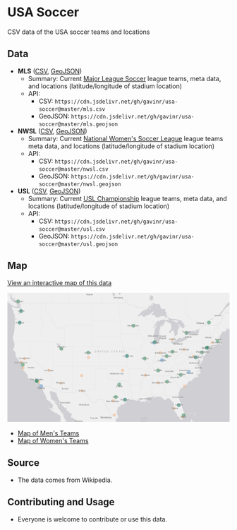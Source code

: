 # USA Soccer
CSV data of the USA soccer teams and locations

## Data

* **MLS** ([CSV](https://github.com/gavinr/usa-soccer/blob/master/mls.csv), [GeoJSON](https://github.com/gavinr/usa-soccer/blob/master/mls.geojson))
  * Summary: Current [Major League Soccer](https://en.wikipedia.org/wiki/Major_League_Soccer#Teams) league teams, meta data, and locations (latitude/longitude of stadium location)
  * API:
    * CSV: `https://cdn.jsdelivr.net/gh/gavinr/usa-soccer@master/mls.csv`
    * GeoJSON: `https://cdn.jsdelivr.net/gh/gavinr/usa-soccer@master/mls.geojson`
* **NWSL** ([CSV](https://github.com/gavinr/usa-soccer/blob/master/nwsl.csv), [GeoJSON](https://github.com/gavinr/usa-soccer/blob/master/nwsl.geojson))
  * Summary: Current [National Women's Soccer League](https://en.wikipedia.org/wiki/National_Women%27s_Soccer_League#Teams) league teams meta data, and locations (latitude/longitude of stadium location)
  * API:
    * CSV: `https://cdn.jsdelivr.net/gh/gavinr/usa-soccer@master/nwsl.csv`
    * GeoJSON: `https://cdn.jsdelivr.net/gh/gavinr/usa-soccer@master/nwsl.geojson`
* **USL** ([CSV](https://github.com/gavinr/usa-soccer/blob/master/usl.csv), [GeoJSON](https://github.com/gavinr/usa-soccer/blob/master/usl.geojson))
  * Summary: Current [USL Championship](https://en.wikipedia.org/wiki/USL_Championship#Clubs) league teams, meta data, and locations (latitude/longitude of stadium location)
  * API:
    * CSV: `https://cdn.jsdelivr.net/gh/gavinr/usa-soccer@master/usl.csv`
    * GeoJSON: `https://cdn.jsdelivr.net/gh/gavinr/usa-soccer@master/usl.geojson`

## Map

[View an interactive map of this data](https://arcg.is/10yuXW)

[![screenshot](https://github.com/gavinr/usa-soccer/raw/master/map.png)](https://arcg.is/10yuXW)

- [Map of Men's Teams](https://arcg.is/18zeHG)
- [Map of Women's Teams](https://arcg.is/DTKbz)

## Source

 * The data comes from Wikipedia.

## Contributing and Usage

 * Everyone is welcome to contribute or use this data.
